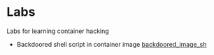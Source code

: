 # Labs

Labs for learning container hacking

* Backdoored shell script in container image [backdoored_image_sh](https://github.com/sneakerhax/OffensiveDocker/tree/main/Labs/backdoored_image_sh)
